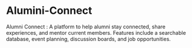# Alumini-Connect
Alumni Connect :  A platform to help alumni stay connected, share experiences, and mentor current members. Features include a searchable database, event planning, discussion boards, and job opportunities.
